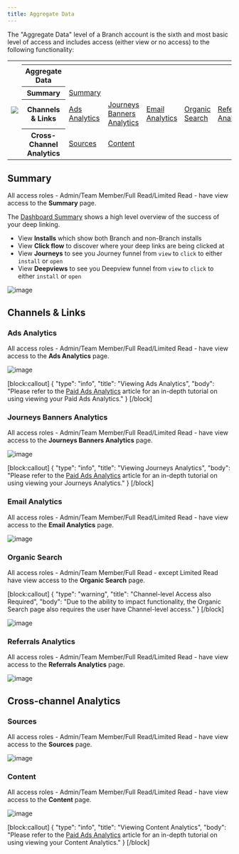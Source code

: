 ```yaml
---
title: Aggregate Data
---
```

The <notranslate>"Aggregate Data"</notranslate> level of a Branch account is the sixth and most basic level of access and includes access (either view or no access) to the following functionality:

<table>
  <tr>
    <th rowspan="6"><img src="/_assets/img/pages/dashboard/access-levels/org-level-nav.png"></th>
  </tr>
	<tr>
		<th></th>
		<th></th>
		<th></th>
		<th></th>
    <th></th>
		<th></th>
	</tr>
	<tr>
		<th><b>Aggregate Data</b></th>
		<th></th>
		<th></th>
		<th></th>
    <th></th>
		<th></th>
	</tr>
  <tr>
		<th><b>Summary</b></th>
		<td><a href="/dashboard/aggregate-data-access/#summary">Summary</a></td>
		<td></td>
		<td></td>
    <td></td>
		<td></td>
	</tr>
	<tr>
		<th><b>Channels & Links</b></th>
		<td><a href="/dashboard/aggregate-data-access/#ads-analytics">Ads Analytics</a></td>
		<td><a href="/dashboard/aggregate-data-access/#journeys-banners-analytics">Journeys Banners Analytics</a></td>
		<td><a href="/dashboard/aggregate-data-access/#email-analytics">Email Analytics</a></td>
    <td><a href="/dashboard/aggregate-data-access/#organic-search">Organic Search</a></td>
		<td><a href="/dashboard/aggregate-data-access/#referrals-analytics">Referrals Analytics</a></td>
  </tr>
	<tr>
		<th><b>Cross-Channel Analytics</b></th>
		<td><a href="/dashboard/aggregate-data-access/#sources">Sources</a></td>
		<td><a href="/dashboard/aggregate-data-access/#content">Content</a></td>
    <td></td>
    <td></td>
		<td></td>
  </tr>
</table>

## Summary

All access roles - Admin/Team Member/Full Read/Limited Read - have view access to the <notranslate>**Summary**</notranslate> page.

The [Dashboard Summary](https://dashboard.branch.io/) shows a high level overview of the success of your deep linking.

- View <notranslate>**Installs**</notranslate> which show both Branch and non-Branch installs
- View <notranslate>**Click flow**</notranslate> to discover where your deep links are being clicked at
- View <notranslate>**Journeys**</notranslate> to see you Journey funnel from `view` to `click` to either `install` or `open`
- View <notranslate>**Deepviews**</notranslate> to see you Deepview funnel from `view` to `click` to either `install` or `open`

![image](/_assets/img/pages/dashboard/access-levels/aggregate-summary.gif)

## Channels & Links

### Ads Analytics

All access roles - Admin/Team Member/Full Read/Limited Read - have view access to the <notranslate>**Ads Analytics**</notranslate> page.

![image](/_assets/img/pages/dashboard/access-levels/aggregate-ads-analytics.gif)

[block:callout]
{
  "type": "info",
  "title": "Viewing Ads Analytics",
  "body": "Please refer to the [Paid Ads Analytics](/activity-reports-analytics/paid-ads-analytics/) article for an in-depth tutorial on using viewing your Paid Ads Analytics."
}
[/block]

### Journeys Banners Analytics

All access roles - Admin/Team Member/Full Read/Limited Read - have view access to the <notranslate>**Journeys Banners Analytics**</notranslate> page.

![image](/_assets/img/pages/dashboard/access-levels/aggregate-journeys-analytics.gif)

[block:callout]
{
  "type": "info",
  "title": "Viewing Journeys Analytics",
  "body": "Please refer to the [Paid Ads Analytics](/activity-reports-analytics/journeys-analytics/) article for an in-depth tutorial on using viewing your Journeys Analytics."
}
[/block]

### Email Analytics

All access roles - Admin/Team Member/Full Read/Limited Read - have view access to the <notranslate>**Email Analytics**</notranslate> page.

![image](/_assets/img/pages/dashboard/access-levels/aggregate-email-analytics.gif)

### Organic Search

All access roles - Admin/Team Member/Full Read - except Limited Read have view access to the <notranslate>**Organic Search**</notranslate> page.

[block:callout]
{
  "type": "warning",
  "title": "Channel-level Access also Required",
  "body": "Due to the ability to impact functionality, the Organic Search page also requires the user have Channel-level access."
}
[/block]

![image](/_assets/img/pages/dashboard/access-levels/aggregate-organic-search.png)

### Referrals Analytics

All access roles - Admin/Team Member/Full Read/Limited Read - have view access to the <notranslate>**Referrals Analytics**</notranslate> page.

![image](/_assets/img/pages/dashboard/access-levels/aggregate-referrals-analytics.gif)

## Cross-channel Analytics

### Sources

All access roles - Admin/Team Member/Full Read/Limited Read - have view access to the <notranslate>**Sources**</notranslate> page.

![image](/_assets/img/pages/dashboard/access-levels/aggregate-sources-analytics.png)

### Content

All access roles - Admin/Team Member/Full Read/Limited Read - have view access to the <notranslate>**Content**</notranslate> page.

![image](/_assets/img/pages/dashboard/access-levels/aggregate-content-analytics.png)

[block:callout]
{
  "type": "info",
  "title": "Viewing Content Analytics",
  "body": "Please refer to the [Paid Ads Analytics](/activity-reports-analytics/content-analytics/) article for an in-depth tutorial on using viewing your Content Analytics."
}
[/block]
